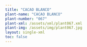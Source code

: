 ```yaml
---
title: "CACAO BLANCO"
plant-name: "CACAO BLANCO"
plant-number: "067"
plant-xml: /assets/xml/plant067.xml
plant-img: /assets/img/plant067.jpg
layout: single-xml
toc: false
---
```

